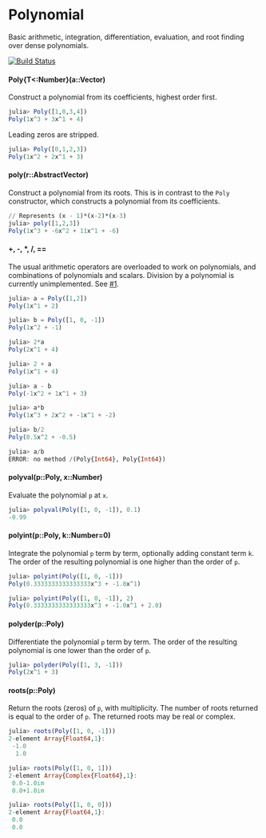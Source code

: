 # Polynomial

Basic arithmetic, integration, differentiation, evaluation, and root finding over dense polynomials.

[![Build Status](https://travis-ci.org/vtjnash/Polynomial.jl.png?branch=master)](https://travis-ci.org/vtjnash/Polynomial.jl)

#### Poly{T<:Number}(a::Vector)
Construct a polynomial from its coefficients, highest order first.

```julia
julia> Poly([1,0,3,4])
Poly(1x^3 + 3x^1 + 4)
```

Leading zeros are stripped.

```julia
julia> Poly([0,1,2,3])
Poly(1x^2 + 2x^1 + 3)
```

#### poly(r::AbstractVector)
Construct a polynomial from its roots. This is in contrast to the `Poly` constructor, which constructs a polynomial from its coefficients.

```julia
// Represents (x - 1)*(x-2)*(x-3)
julia> poly([1,2,3])
Poly(1x^3 + -6x^2 + 11x^1 + -6)
```

#### +, -, *, /, ==

The usual arithmetic operators are overloaded to work on polynomials, and combinations of polynomials and scalars. Division by a polynomial is currently unimplemented. See [#1](https://github.com/vtjnash/Polynomial.jl/issues/1).

```julia
julia> a = Poly([1,2])
Poly(1x^1 + 2)

julia> b = Poly([1, 0, -1])
Poly(1x^2 + -1)

julia> 2*a
Poly(2x^1 + 4)

julia> 2 + a
Poly(1x^1 + 4)

julia> a - b
Poly(-1x^2 + 1x^1 + 3)

julia> a*b
Poly(1x^3 + 2x^2 + -1x^1 + -2)

julia> b/2
Poly(0.5x^2 + -0.5)

julia> a/b
ERROR: no method /(Poly{Int64}, Poly{Int64})
```

#### polyval(p::Poly, x::Number)
Evaluate the polynomial `p` at `x`.

```julia
julia> polyval(Poly([1, 0, -1]), 0.1)
-0.99
```

#### polyint(p::Poly, k::Number=0)
Integrate the polynomial `p` term by term, optionally adding constant term `k`. The order of the resulting polynomial is one higher than the order of `p`.

```julia
julia> polyint(Poly([1, 0, -1]))
Poly(0.3333333333333333x^3 + -1.0x^1)

julia> polyint(Poly([1, 0, -1]), 2)
Poly(0.3333333333333333x^3 + -1.0x^1 + 2.0)
```

#### polyder(p::Poly)
Differentiate the polynomial `p` term by term. The order of the resulting polynomial is one lower than the order of `p`.

```julia
julia> polyder(Poly([1, 3, -1]))
Poly(2x^1 + 3)
```

#### roots(p::Poly)
Return the roots (zeros) of `p`, with multiplicity. The number of roots returned is equal to the order of `p`. The returned roots may be real or complex.

```julia
julia> roots(Poly([1, 0, -1]))
2-element Array{Float64,1}:
 -1.0
  1.0

julia> roots(Poly([1, 0, 1]))
2-element Array{Complex{Float64},1}:
 0.0-1.0im
 0.0+1.0im

julia> roots(Poly([1, 0, 0]))
2-element Array{Float64,1}:
 0.0
 0.0
```

